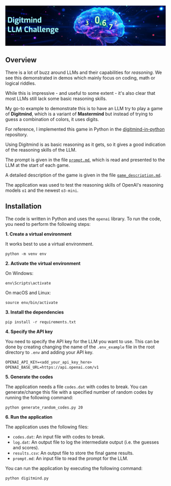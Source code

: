 ![Digitmind](img/digitmind_header.jpg)

## Overview
There is a lot of buzz around LLMs and their capabilities for _reasoning_. We see this demonstrated in demos which mainly focus on coding, math or logical riddles.

While this is impressive - and useful to some extent - it's also clear that most LLMs still lack some basic reasoning skills.

My go-to example to demonstrate this is to have an LLM try to play a game of **Digitmind**, which is a variant of **Mastermind** but instead of trying to guess a combination of colors, it uses digits.

For reference, I implemented this game in Python in the [digitmind-in-python](https://github.com/computerguided/digitmind-python) repository.

Using Digitmind is as basic reasoning as it gets, so it gives a good indication of the reasoning skills of the LLM.

The prompt is given in the file [`prompt.md`](prompt.md), which is read and presented to the LLM at the start of each game.

A detailed description of the game is given in the file [`game_description.md`](game_description.md).

The application was used to test the reasoning skills of OpenAI's reasoning models `o1` and the newest `o3-mini`.

## Installation

The code is written in Python and uses the `openai` library. To run the code, you need to perform the following steps:

**1. Create a virtual environment**

It works best to use a virtual environment.

```
python -m venv env
```

**2. Activate the virtual environment**

On Windows:
```
env\Scripts\activate
```

On macOS and Linux:
```
source env/bin/activate
```

**3. Install the dependencies**

```
pip install -r requirements.txt
```

**4. Specify the API key**

You need to specify the API key for the LLM you want to use. This can be done by creating changing the name of the `.env_example` file in the root directory to `.env` and adding your API key.

```
OPENAI_API_KEY=<add_your_api_key_here>
OPENAI_BASE_URL=https://api.openai.com/v1
```

**5. Generate the codes**

The application needs a file `codes.dat` with codes to break. You can generate/change this file with a specified number of random codes by running the following command:

```
python generate_random_codes.py 20
```

**6. Run the application**

The application uses the following files:

- `codes.dat`: An input file with codes to break.
- `log.dat`: An output file to log the intermediate output (i.e. the guesses and scores).
- `results.csv`: An output file to store the final game results.
- `prompt.md`: An input file to read the prompt for the LLM.

You can run the application by executing the following command:

```
python digitmind.py
```





